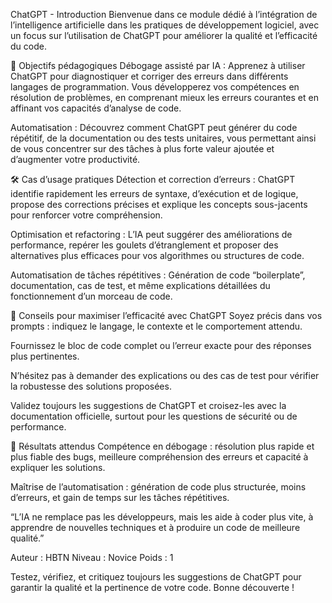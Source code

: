 ChatGPT - Introduction
Bienvenue dans ce module dédié à l’intégration de l’intelligence artificielle dans les pratiques de développement logiciel, avec un focus sur l’utilisation de ChatGPT pour améliorer la qualité et l’efficacité du code.

🎯 Objectifs pédagogiques
Débogage assisté par IA :
Apprenez à utiliser ChatGPT pour diagnostiquer et corriger des erreurs dans différents langages de programmation. Vous développerez vos compétences en résolution de problèmes, en comprenant mieux les erreurs courantes et en affinant vos capacités d’analyse de code.

Automatisation :
Découvrez comment ChatGPT peut générer du code répétitif, de la documentation ou des tests unitaires, vous permettant ainsi de vous concentrer sur des tâches à plus forte valeur ajoutée et d’augmenter votre productivité.

🛠️ Cas d’usage pratiques
Détection et correction d’erreurs :
ChatGPT identifie rapidement les erreurs de syntaxe, d’exécution et de logique, propose des corrections précises et explique les concepts sous-jacents pour renforcer votre compréhension.

Optimisation et refactoring :
L’IA peut suggérer des améliorations de performance, repérer les goulets d’étranglement et proposer des alternatives plus efficaces pour vos algorithmes ou structures de code.

Automatisation de tâches répétitives :
Génération de code “boilerplate”, documentation, cas de test, et même explications détaillées du fonctionnement d’un morceau de code.

🚦 Conseils pour maximiser l’efficacité avec ChatGPT
Soyez précis dans vos prompts : indiquez le langage, le contexte et le comportement attendu.

Fournissez le bloc de code complet ou l’erreur exacte pour des réponses plus pertinentes.

N’hésitez pas à demander des explications ou des cas de test pour vérifier la robustesse des solutions proposées.

Validez toujours les suggestions de ChatGPT et croisez-les avec la documentation officielle, surtout pour les questions de sécurité ou de performance.

🚀 Résultats attendus
Compétence en débogage : résolution plus rapide et plus fiable des bugs, meilleure compréhension des erreurs et capacité à expliquer les solutions.

Maîtrise de l’automatisation : génération de code plus structurée, moins d’erreurs, et gain de temps sur les tâches répétitives.

“L’IA ne remplace pas les développeurs, mais les aide à coder plus vite, à apprendre de nouvelles techniques et à produire un code de meilleure qualité.”

Auteur : HBTN
Niveau : Novice
Poids : 1

Testez, vérifiez, et critiquez toujours les suggestions de ChatGPT pour garantir la qualité et la pertinence de votre code. Bonne découverte !